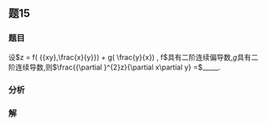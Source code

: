 ## 题15
### 题目
设$z = f( {{xy},\frac{x}{y}})  + g( \frac{y}{x}) , f$具有二阶连续偏导数,$g$具有二阶连续导数,则$\frac{{\partial }^{2}z}{\partial x\partial y} =$_____.
### 分析

### 解